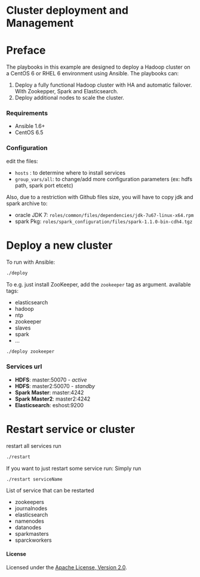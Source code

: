 Cluster deployment and Management
=================================

# Preface
The playbooks in this example are designed to deploy a Hadoop cluster on a CentOS 6 or RHEL 6 environment using Ansible. The playbooks can:

 1.  Deploy a fully functional Hadoop cluster with HA and automatic failover. With Zookepper, Spark and Elasticsearch.
 2. Deploy additional nodes to scale the cluster.


### Requirements
 * Ansible 1.6+
 * CentOS 6.5

### Configuration

edit the files:
 * `hosts` : to determine where to install services
 * `group_vars/all`: to change/add  more configuration parameters (ex: hdfs path, spark port etcetc)

Also, due to a restriction with Github files size, you will have to copy jdk and spark archive to:
 * oracle JDK 7: `roles/common/files/dependencies/jdk-7u67-linux-x64.rpm`
 * spark Pkg: `roles/spark_configuration/files/spark-1.1.0-bin-cdh4.tgz`


# Deploy a new cluster

To run with Ansible:

```sh
./deploy
```

To e.g. just install ZooKeeper, add the `zookeeper` tag as argument.
available tags: 
 * elasticsearch
 * hadoop
 * ntp
 * zookeeper
 * slaves
 * spark
 * ...

```sh
./deploy zookeeper
```

### Services url

 * **HDFS**: master:50070 - *active*
 * **HDFS**: master2:50070 - *standby*
 * **Spark Master**: master:4242
 * **Spark Master2**: master2:4242
 * **Elasticsearch**: eshost:9200

# Restart service or cluster

restart all services run 
```sh
./restart
```

If you want to just restart some service run:
Simply run 
```sh
./restart serviceName
```

List of service that can be restarted
 * zookeepers
 * journalnodes
 * elasticsearch
 * namenodes
 * datanodes
 * sparkmasters
 * sparckworkers

#### License
Licensed under the [Apache License, Version 2.0](https://github.com/NFLabs/cluster-deployment/blob/master/LICENSE).
